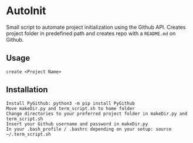 # AutoInit
Small script to automate project initialization using the Github API.
Creates project folder in predefined path and creates repo with a `README.md` on Github.


## Usage
```create <Project Name>```


## Installation
```
Install PyGithub: python3 -m pip install PyGithub
Move makeDir.py and term_script.sh to home folder
Change directories to your preferred project folder in makeDir.py and term_script.sh
Insert your Github username and password in makeDir.py
In your .bash_profile / .bashrc depending on your setup: source ~/.term_script.sh
```


